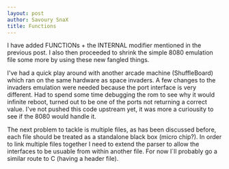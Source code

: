 ```yaml
---
layout: post
author: Savoury SnaX
title: Functions
---
```


 I have added FUNCTIONs + the INTERNAL modifier mentioned in the previous post. I also then proceeded to shrink the simple 8080 emulation file some more by using these new fangled things.

 I've had a quick play around with another arcade machine (ShuffleBoard) which ran on the same hardware as space invaders. A few changes to the invaders emulation were needed because the port interface is very different. Had to spend some time debugging the rom to see why it would infinite reboot, turned out to be one of the ports not returning a correct value. I've not pushed this code upstream yet, it was more a curiousity to see if the 8080 would handle it. 

 The next problem to tackle is multiple files, as has been discussed before, each file should be treated as a standalone black box (micro chip?). In order to link multiple files together I need to extend the parser to allow the interfaces to be usuable from within another file. For now I`ll probably go a similar route to C (having a header file).

